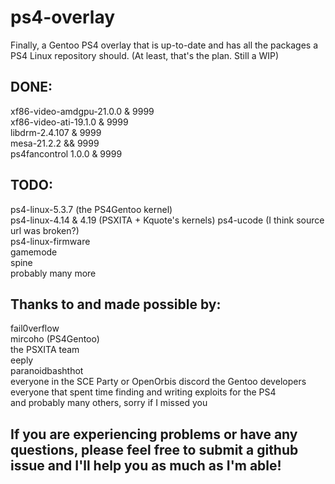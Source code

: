 # ps4-overlay
Finally, a Gentoo PS4 overlay that is up-to-date and has all the packages a PS4 Linux repository should. (At least, that's the plan. Still a WIP)

## DONE:
xf86-video-amdgpu-21.0.0 & 9999  
xf86-video-ati-19.1.0 & 9999  
libdrm-2.4.107 & 9999  
mesa-21.2.2 && 9999  
ps4fancontrol 1.0.0 & 9999  

## TODO:
ps4-linux-5.3.7 (the PS4Gentoo kernel)  
ps4-linux-4.14 & 4.19 (PSXITA + Kquote's kernels)
ps4-ucode (I think source url was broken?)  
ps4-linux-firmware  
gamemode  
spine  
probably many more  

## Thanks to and made possible by:
fail0verflow  
mircoho (PS4Gentoo)  
the PSXITA team  
eeply  
paranoidbashthot  
everyone in the SCE Party or OpenOrbis discord
the Gentoo developers  
everyone that spent time finding and writing exploits for the PS4  
and probably many others, sorry if I missed you  

## If you are experiencing problems or have any questions, please feel free to submit a github issue and I'll help you as much as I'm able!
